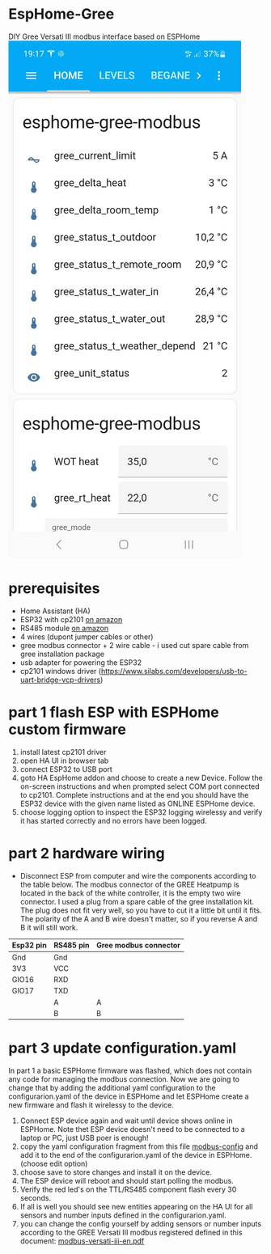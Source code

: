# EspHome-Gree
DIY Gree Versati III modbus interface based on ESPHome
![Home Assistant UI](/gWgBYqcLsEN2S66OJ06bcFKo.jpg)

# prerequisites
- Home Assistant (HA)
- ESP32 with cp2101 [on amazon](https://www.amazon.nl/dp/B071P98VTG?ref_=cm_sw_r_mwn_dp_SBXP3Q2HR019KM7MCFVS&th=1&psc=1)
- RS485 module [on amazon](https://www.amazon.nl/dp/B07DN115BZ?ref_=cm_sw_r_mwn_dp_3SAQTGR00DE9YA1PEM5G)
- 4 wires (dupont jumper cables or other)
- gree modbus connector + 2 wire cable - i used cut spare cable from gree installation package
- usb adapter for powering the ESP32
- cp2101 windows driver (https://www.silabs.com/developers/usb-to-uart-bridge-vcp-drivers)

# part 1 flash ESP with ESPHome custom firmware
1. install latest cp2101 driver
2. open HA UI in browser tab
3. connect ESP32 to USB port
4. goto HA EspHome addon and choose to create a new Device. Follow the on-screen instructions and when prompted select COM port connected to cp2101. Complete instructions and at the end you should have the ESP32 device with the given name listed as ONLINE ESPHome device.
5. choose logging option to inspect the ESP32 logging wirelessy and verify it has started correctly and no errors have been logged.
# part 2 hardware wiring
- Disconnect ESP from computer and wire the components according to the table below.
The modbus connector of the GREE Heatpump is located in the back of the white controller, it is the empty two wire connector. I used a plug from a spare cable of the gree installation kit. The plug does not fit very well, so you have to cut it a little bit until it fits. The polarity of the A and B wire doesn't matter, so if you reverse A and B it will still work.

|Esp32 pin|RS485 pin|Gree modbus connector|
|--------|----------|---------------|
|Gnd|Gnd||
|3V3|VCC||
|GIO16|RXD||
|GIO17|TXD||
||A|A|
||B|B|

# part 3 update configuration.yaml
In part 1 a basic ESPHome firmware was flashed, which does not contain any code for managing the modbus connection. Now we are going to change that by adding the additional yaml configuration to the configurarion.yaml of the device in ESPHome and let ESPHome create a new firmware and flash it wirelessy to the device.
1. Connect ESP device again and wait until device shows online in ESPHome. Note thet ESP device doesn't need to be connected to a laptop or PC, just USB poer is enough!
2. copy the yaml configuration fragment from this file [modbus-config](/versati_III_modbus_part.yaml) and add it to the end of the configurarion.yaml of the device in ESPHome.(choose edit option)
1. choose save to store changes and install it on the device.
1. The ESP device will reboot and should start polling the modbus.
2. Verify the red led's on the TTL/RS485 component flash every 30 seconds.
3. If all is well you should see new entities appearing on the HA UI for all sensors and number inputs defined in the configurarion.yaml.
4. you can change the config yourself by adding sensors or number inputs according to the GREE Versati III modbus registered defined in this document: [modbus-versati-iii-en.pdf](https://drive.google.com/file/d/1_o67xv75g68sQVmECE-3xjOdgQOLe2Cn/view?pli=1)
